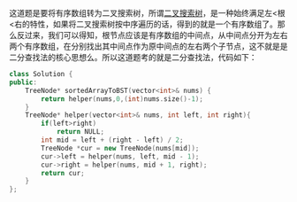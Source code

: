 这道题是要将有序数组转为二叉搜索树，所谓[二叉搜索树](http://zh.wikipedia.org/wiki/二元搜尋樹)，是一种始终满足左<根<右的特性，如果将二叉搜索树按中序遍历的话，得到的就是一个有序数组了。那么反过来，我们可以得知，根节点应该是有序数组的中间点，从中间点分开为左右两个有序数组，在分别找出其中间点作为原中间点的左右两个子节点，这不就是是二分查找法的核心思想么。所以这道题考的就是二分查找法，代码如下：

```c++
class Solution {
public:
    TreeNode* sortedArrayToBST(vector<int>& nums) {
        return helper(nums,0,(int)nums.size()-1);
    }
    TreeNode* helper(vector<int>& nums, int left, int right){
        if(left>right)
            return NULL;
        int mid = left + (right - left) / 2;
        TreeNode *cur = new TreeNode(nums[mid]);
        cur->left = helper(nums, left, mid - 1);
        cur->right = helper(nums, mid + 1, right);
        return cur;
    }
};
```


